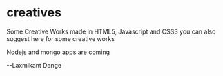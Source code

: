 creatives
=========

Some Creative Works made in HTML5, Javascript and CSS3
you can also suggest here for some creative works

Nodejs and mongo apps are coming





--Laxmikant Dange